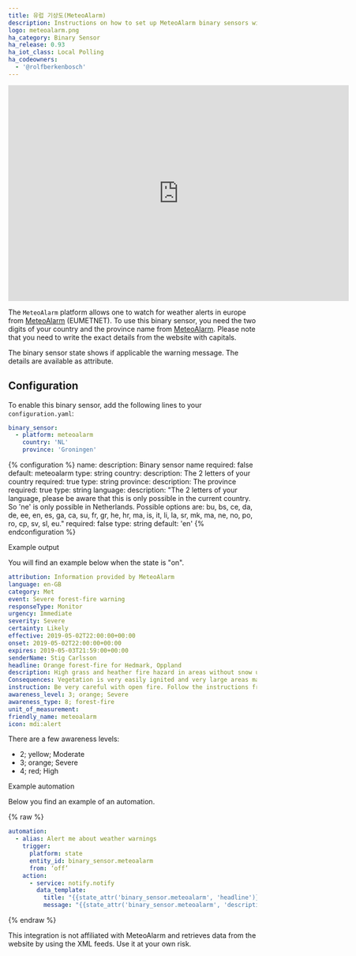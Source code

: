 ```yaml
---
title: 유럽 기상도(MeteoAlarm)
description: Instructions on how to set up MeteoAlarm binary sensors within Home Assistant.
logo: meteoalarm.png
ha_category: Binary Sensor
ha_release: 0.93
ha_iot_class: Local Polling
ha_codeowners:
  - '@rolfberkenbosch'
---
```


<iframe width="690" height="437" src="https://www.youtube.com/embed/U_bDXha6mwk?list=PLWlpiQXaMerTyzl_Pe1PEloZTj9MoU5cl" frameborder="0" allow="accelerometer; autoplay; encrypted-media; gyroscope; picture-in-picture" allowfullscreen></iframe>

The `MeteoAlarm` platform allows one to watch for weather alerts in europe from [MeteoAlarm](https://www.meteoalarm.eu) (EUMETNET). To use this binary sensor, you need the two digits of your country and the province name from  [MeteoAlarm](https://www.meteoalarm.eu). Please note that you need to write the exact details from the website with capitals.

The binary sensor state shows if applicable the warning message. The details are available as attribute.

## Configuration

To enable this binary sensor, add the following lines to your `configuration.yaml`:

```yaml
binary_sensor:
  - platform: meteoalarm
    country: 'NL'
    province: 'Groningen'
```

{% configuration %}
name:
  description: Binary sensor name
  required: false
  default: meteoalarm
  type: string
country:
  description: The 2 letters of your country
  required: true
  type: string
province:
  description: The province
  required: true
  type: string
language:
  description: "The 2 letters of your language, please be aware that this is only possible in the current country. So 'ne' is only possible in Netherlands. Possible options are: bu, bs, ce, da, de, ee, en, es, ga, ca, su, fr, gr, he, hr, ma, is, it, li, la, sr, mk, ma, ne, no, po, ro, cp, sv, sl, eu."
  required: false
  type: string
  default: 'en'
{% endconfiguration %}


Example output

You will find an example below when the state is "on".

```yaml
attribution: Information provided by MeteoAlarm
language: en-GB
category: Met
event: Severe forest-fire warning
responseType: Monitor
urgency: Immediate
severity: Severe
certainty: Likely
effective: 2019-05-02T22:00:00+00:00
onset: 2019-05-02T22:00:00+00:00
expires: 2019-05-03T21:59:00+00:00
senderName: Stig Carlsson
headline: Orange forest-fire for Hedmark, Oppland
description: High grass and heather fire hazard in areas without snow until significant amount of precipitation.
Consequences: Vegetation is very easily ignited and very large areas may be affected.
instruction: Be very careful with open fire. Follow the instructions from the local authorities. Emergency services should assess a necessary level of alertness.
awareness_level: 3; orange; Severe
awareness_type: 8; forest-fire
unit_of_measurement:
friendly_name: meteoalarm
icon: mdi:alert
```

There are a few awareness levels:

* 2; yellow; Moderate
* 3; orange; Severe
* 4; red; High

Example automation

Below you find an example of an automation.

{% raw %}
```yaml
automation:
  - alias: Alert me about weather warnings
    trigger:
      platform: state
      entity_id: binary_sensor.meteoalarm
      from: ‘off’
    action:
      - service: notify.notify
        data_template:
          title: "{{state_attr('binary_sensor.meteoalarm', 'headline')}}"
          message: "{{state_attr('binary_sensor.meteoalarm', 'description')}} is effective on {{state_attr('binary_sensor.meteoalarm', 'effective')}}"
```
{% endraw %}

<div class='note warning'>
This integration is not affiliated with MeteoAlarm and retrieves data from the website by using the XML feeds. Use it at your own risk.
</div>
